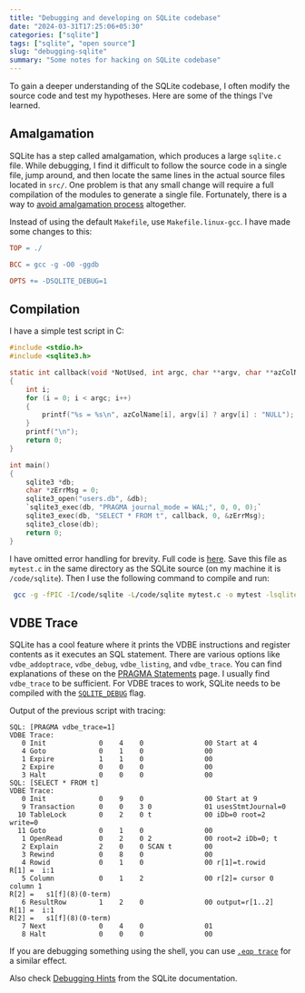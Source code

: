 ```yaml
---
title: "Debugging and developing on SQLite codebase"
date: "2024-03-31T17:25:06+05:30"
categories: ["sqlite"]
tags: ["sqlite", "open source"]
slug: "debugging-sqlite"
summary: "Some notes for hacking on SQLite codebase"
---
```


To gain a deeper understanding of the SQLite codebase, I often modify the source code and test my hypotheses. Here are some of the things I've learned.

## Amalgamation

SQLite has a step called amalgamation, which produces a large `sqlite.c` file. While debugging, I find it difficult to follow the source code in a single file, jump around, and then locate the same lines in the actual source files located in `src/`. One problem is that any small change will require a full compilation of the modules to generate a single file. Fortunately, there is a way to [avoid amalgamation process](https://sqlite.org/forum/forumpost/722232fc5fc0f3b5) altogether.

Instead of using the default `Makefile`, use `Makefile.linux-gcc`. I have made some changes to this:

```makefile
TOP = ./

BCC = gcc -g -O0 -ggdb

OPTS += -DSQLITE_DEBUG=1
```

## Compilation

I have a simple test script in C:

```c
#include <stdio.h>
#include <sqlite3.h>

static int callback(void *NotUsed, int argc, char **argv, char **azColName)
{
    int i;
    for (i = 0; i < argc; i++)
    {
        printf("%s = %s\n", azColName[i], argv[i] ? argv[i] : "NULL");
    }
    printf("\n");
    return 0;
}

int main()
{
    sqlite3 *db;
    char *zErrMsg = 0;
    sqlite3_open("users.db", &db);
    `sqlite3_exec(db, "PRAGMA journal_mode = WAL;", 0, 0, 0);`
    sqlite3_exec(db, "SELECT * FROM t", callback, 0, &zErrMsg);
    sqlite3_close(db);
    return 0;
}
```

I have omitted error handling for brevity. Full code is [here](https://gist.github.com/avinassh/01315875aef4fd8c93808c233b4e65a8). Save this file as `mytest.c` in the same directory as the SQLite source (on my machine it is `/code/sqlite`). Then I use the following command to compile and run:

```bash
 gcc -g -fPIC -I/code/sqlite -L/code/sqlite mytest.c -o mytest -lsqlite3 -ldl -O0 -g -ggdb
```

## VDBE Trace

SQLite has a cool feature where it prints the VDBE instructions and register contents as it executes an SQL statement. There are various options like `vdbe_addoptrace`, `vdbe_debug`, `vdbe_listing`, and `vdbe_trace`. You can find explanations of these on the [PRAGMA Statements](https://www.sqlite.org/pragma.html) page. I usually find `vdbe_trace` to be sufficient. For VDBE traces to work, SQLite needs to be compiled with the [`SQLITE_DEBUG`](https://www.sqlite.org/compile.html#debug) flag.

Output of the previous script with tracing:

```
SQL: [PRAGMA vdbe_trace=1]
VDBE Trace:
   0 Init             0    4    0               00 Start at 4
   4 Goto             0    1    0               00
   1 Expire           1    1    0               00
   2 Expire           0    0    0               00
   3 Halt             0    0    0               00
SQL: [SELECT * FROM t]
VDBE Trace:
   0 Init             0    9    0               00 Start at 9
   9 Transaction      0    0    3 0             01 usesStmtJournal=0
  10 TableLock        0    2    0 t             00 iDb=0 root=2 write=0
  11 Goto             0    1    0               00
   1 OpenRead         0    2    0 2             00 root=2 iDb=0; t
   2 Explain          2    0    0 SCAN t        00
   3 Rewind           0    8    0               00
   4 Rowid            0    1    0               00 r[1]=t.rowid
R[1] =  i:1
   5 Column           0    1    2               00 r[2]= cursor 0 column 1
R[2] =   s1[f](8)(0-term)
   6 ResultRow        1    2    0               00 output=r[1..2]
R[1] =  i:1
R[2] =   s1[f](8)(0-term)
   7 Next             0    4    0               01
   8 Halt             0    0    0               00
```

If you are debugging something using the shell, you can use [`.eqp trace`](https://www.sqlite.org/debugging.html) for a similar effect.

Also check [Debugging Hints](https://www.sqlite.org/debugging.html) from the SQLite documentation.